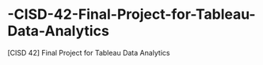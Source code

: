 # -CISD-42-Final-Project-for-Tableau-Data-Analytics
[CISD 42] Final Project for Tableau Data Analytics
